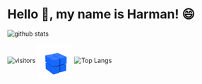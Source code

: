 # Hello :wave:, my name is Harman! :smile:

![github stats](https://github-readme-stats.vercel.app/api?username=harman-khehara&theme=algolia&show_icons=true&hide=issues,contribs,prs,stars&include_all_commits=true&bg_color=0,3f39bd,3574d4,98d7eb&title_color=ffffff)

![visitors](https://visitor-badge.glitch.me/badge?page_id=harman-khehara.visitor-badge)
<img align="center" alt="Rubiks Cube" width="80" height="80" src="rubiks_cube.gif"> 
![Top Langs](https://github-readme-stats.vercel.app/api/top-langs/?username=harman-khehara&bg_color=0,98d7eb,3574d4,3f39bd&title_color=ffffff&theme=algolia&hide=Shell,Swift,Kotlin,Objective-C&langs_count=8&layout=compact)

